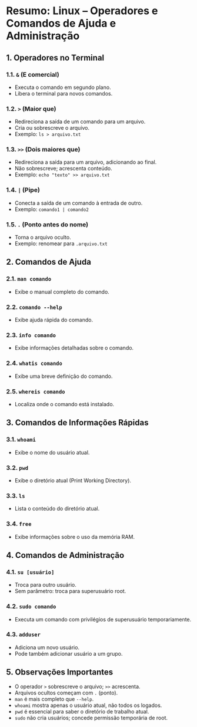 # Resumo: Linux – Operadores e Comandos de Ajuda e Administração

## 1. Operadores no Terminal

### 1.1. `&` (E comercial)
- Executa o comando em segundo plano.
- Libera o terminal para novos comandos.

### 1.2. `>` (Maior que)
- Redireciona a saída de um comando para um arquivo.
- Cria ou sobrescreve o arquivo.
- Exemplo: `ls > arquivo.txt`

### 1.3. `>>` (Dois maiores que)
- Redireciona a saída para um arquivo, adicionando ao final.
- Não sobrescreve; acrescenta conteúdo.
- Exemplo: `echo "texto" >> arquivo.txt`

### 1.4. `|` (Pipe)
- Conecta a saída de um comando à entrada de outro.
- Exemplo: `comando1 | comando2`

### 1.5. `.` (Ponto antes do nome)
- Torna o arquivo oculto.
- Exemplo: renomear para `.arquivo.txt`

## 2. Comandos de Ajuda

### 2.1. `man comando`
- Exibe o manual completo do comando.

### 2.2. `comando --help`
- Exibe ajuda rápida do comando.

### 2.3. `info comando`
- Exibe informações detalhadas sobre o comando.

### 2.4. `whatis comando`
- Exibe uma breve definição do comando.

### 2.5. `whereis comando`
- Localiza onde o comando está instalado.

## 3. Comandos de Informações Rápidas

### 3.1. `whoami`
- Exibe o nome do usuário atual.

### 3.2. `pwd`
- Exibe o diretório atual (Print Working Directory).

### 3.3. `ls`
- Lista o conteúdo do diretório atual.

### 3.4. `free`
- Exibe informações sobre o uso da memória RAM.

## 4. Comandos de Administração

### 4.1. `su [usuário]`
- Troca para outro usuário.
- Sem parâmetro: troca para superusuário root.

### 4.2. `sudo comando`
- Executa um comando com privilégios de superusuário temporariamente.

### 4.3. `adduser`
- Adiciona um novo usuário.
- Pode também adicionar usuário a um grupo.

## 5. Observações Importantes

- O operador `>` sobrescreve o arquivo; `>>` acrescenta.
- Arquivos ocultos começam com `.` (ponto).
- `man` é mais completo que `--help`.
- `whoami` mostra apenas o usuário atual, não todos os logados.
- `pwd` é essencial para saber o diretório de trabalho atual.
- `sudo` não cria usuários; concede permissão temporária de root.